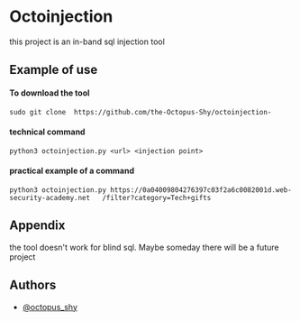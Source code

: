 
# Octoinjection

this project is an in-band sql injection tool

## Example of use

#### To download the tool


``` 
sudo git clone  https://github.com/the-Octopus-Shy/octoinjection-
```

#### technical command


```
python3 octoinjection.py <url> <injection point> 
```

#### practical example of a command

```
python3 octoinjection.py https://0a04009804276397c03f2a6c0082001d.web-security-academy.net   /filter?category=Tech+gifts
```



## Appendix

the tool doesn't work for blind sql. Maybe someday there will be a future project




## Authors

- [@octopus_shy](https://github.com/Octopus-ssh)

